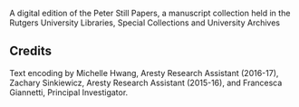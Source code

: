 A digital edition of the Peter Still Papers, a manuscript collection held in the Rutgers University Libraries, Special Collections and University Archives

## Credits

Text encoding by Michelle Hwang, Aresty Research Assistant (2016-17), Zachary Sinkiewicz, Aresty Research Assistant (2015-16), and Francesca Giannetti, Principal Investigator. 
